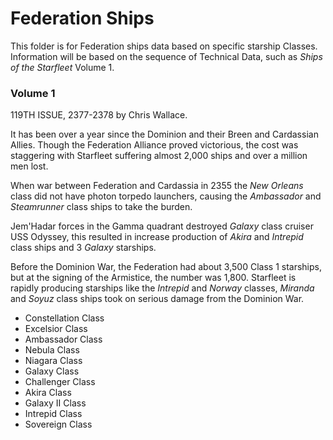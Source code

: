
# Federation Ships

This folder is for Federation ships data based on specific starship Classes.
Information will be based on the sequence of Technical Data, such as _Ships of the Starfleet_ Volume 1. 


### Volume 1

119TH ISSUE, 2377-2378 by Chris Wallace. 

It has been over a year since the Dominion and their Breen and Cardassian Allies. Though the Federation Alliance proved victorious, the cost was staggering with Starfleet suffering almost 2,000 ships and over a million men lost.

When war between Federation and Cardassia in 2355 the _New Orleans_ class did not have photon torpedo launchers, causing the _Ambassador_ and _Steamrunner_ class ships to take the burden.

Jem'Hadar forces in the Gamma quadrant destroyed _Galaxy_ class cruiser USS Odyssey, this resulted in increase production of _Akira_ and _Intrepid_ class ships and 3 _Galaxy_ starships.

Before the Dominion War, the Federation had about 3,500 Class 1 starships, but at the signing of the Armistice, the number was 1,800. Starfleet is rapidly producing starships like the _Intrepid_ and _Norway_ classes, _Miranda_ and _Soyuz_ class ships took on serious damage from the Dominion War.

- Constellation Class
- Excelsior Class
- Ambassador Class
- Nebula Class
- Niagara Class
- Galaxy Class
- Challenger Class
- Akira Class
- Galaxy II Class
- Intrepid Class
- Sovereign Class

  
  
  
  
